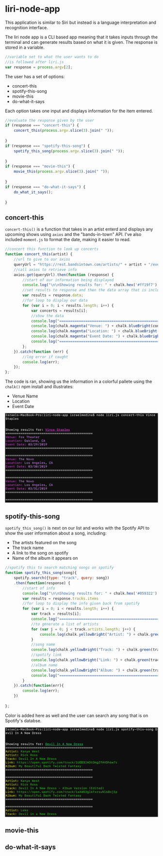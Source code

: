 # liri-node-app
This application is similar to Siri but instead is a language interpretation and recognition interface.

The liri node app is a CLI based app meaning that it takes inputs through the terminal and can generate results based on what it is given. The response is stored in a variable.

```javascript
//variable set to what the user wants to do 
//is followed after liri.js
var response = process.argv[2];
```

The user has a set of options: 

* concert-this
* spotify-this-song
* movie-this
* do-what-it-says

Each option takes one input and displays information for the item entered. 

```javascript
//evaluate the response given by the user
if (response === "concert-this") {
    concert_this(process.argv.slice(3).join(" "));

}
if (response === "spotify-this-song") {
    spotify_this_song(process.argv.slice(3).join(" "));

}
if (response === "movie-this") {
    movie_this(process.argv.slice(3).join(" "));

}
if (response === "do-what-it-says") {
    do_what_it_says();

}
```

## concert-this
```concert-this()``` is a function that takes in an artist enterd and displays any upcoming shows using ```axios``` and the "bands-in-town" API. I've also included ```moment.js``` to format the date, making it easier to read.

```javascript
//concert this function to look up concerts
function concert_this(artist) {
    //url to give to our axios
    queryUrl = "https://rest.bandsintown.com/artists/" + artist + "/events?app_id=######";
    //call axios to retrieve info
    axios.get(queryUrl).then(function (response) {
        //start of our information being displayed
        console.log("\n\nShowing results for: " + chalk.hex('#ff19f7').underline(artist));
        //set results to response and then the data array that is included in our response
        var results = response.data;
        //for loop to display our data
        for (var i = 0; i < results.length; i++) {
            var concerts = results[i];
            //show the data
            console.log("==============================================")
            console.log(chalk.magenta("Venue: ") + chalk.blueBright(concerts.venue.name));
            console.log(chalk.magenta("Location: ") + chalk.blueBright(concerts.venue.city) + ", " + chalk.blueBright(concerts.venue.region));
            console.log(chalk.magenta("Event Date: ") + chalk.blueBright(moment(concerts.datetime).format("MM/DD/YYYY")));
            console.log("==============================================\n")
        };
    }).catch(function (err) {
        //log error if caught
        console.log(err);
    });
};
```

The code is ran, showing us the information in a colorful pallete using the ```chalk()``` npm install and illustrates: 
* Venue Name
* Location
* Event Date

![alt text](./concert-this.png "concert-this")
## spotify-this-song
```spotify_this_song()``` is next on our list and works with the Spotify API to show the user information about a song, including:
* The artists featured on the song
* The track name
* A link to the song on spotify
* Name of the album it appears on

```javascript
//spotify this to search matching songs on spotify
function spotify_this_song(song){
    spotify.search({type: "track", query: song})
    .then(function(response) {
        //start of info
        console.log("\n\nShowing results for: " + chalk.hex('#059322').underline(song));
        var results = response.tracks.items
        //for loop to display the info given back from spotify
        for (var i = 0; i < results.length; i++) {
            var track = results[i];
            console.log("==============================================")
            //to generate a list of artists
            for (var j = 0; j < track.artists.length; j++) {
                console.log(chalk.yellowBright("Artist: ") + chalk.green(track.artists[j].name));
            }
            //song name
            console.log(chalk.yellowBright("Track: ") + chalk.green(track.name));
            //spotify link 
            console.log(chalk.yellowBright("Link: ") + chalk.green(track.external_urls.spotify)); 
            //album name
            console.log(chalk.yellowBright("Album: ") + chalk.green(track.album.name));
            console.log("==============================================\n")
        }
    }).catch(function(err){
        console.log(err);
    })

};
```
Color is added here as well and the user can search any song that is on Spotify's databse.

![alt text](./spotify-this-song.png "spotify-this-song")

## movie-this
## do-what-it-says
